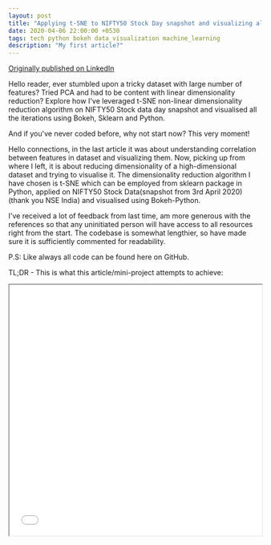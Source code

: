 ```yaml
---
layout: post
title: "Applying t-SNE to NIFTY50 Stock Day snapshot and visualizing all iterations using Bokeh(Python) - JSCallBacks & User Interactivity"
date: 2020-04-06 22:00:00 +0530
tags: tech python bokeh data_visualization machine_learning
description: "My first article?"
---
```


[Originally published on LinkedIn](https://www.linkedin.com/pulse/applying-t-sne-nifty50-stock-day-snapshot-visualizing-raghav-sikaria/)

Hello reader, ever stumbled upon a tricky dataset with large number of features? Tried PCA and had to be content with linear dimensionality reduction?
Explore how I've leveraged t-SNE non-linear dimensionality reduction algorithm on NIFTY50 Stock data day snapshot and visualised all the iterations using Bokeh, Sklearn and Python.

And if you've never coded before, why not start now? This very moment!

Hello connections, in the last article it was about understanding correlation between features in dataset and visualizing them. Now, picking up from where I left, it is about reducing dimensionality of a high-dimensional dataset and trying to visualise it. The dimensionality reduction algorithm I have chosen is t-SNE which can be employed from sklearn package in Python, applied on NIFTY50 Stock Data(snapshot from 3rd April 2020)(thank you NSE India) and visualised using Bokeh-Python.

I've received a lot of feedback from last time, am more generous with the references so that any uninitiated person will have access to all resources right from the start. The codebase is somewhat lengthier, so have made sure it is sufficiently commented for readability.

P.S: Like always all code can be found here on GitHub.

TL;DR - This is what this article/mini-project attempts to achieve:


<iframe src="/assets/post_imgs/tf__tsne_bokeh_nifty.html" width="100%" height="500" style="float:left"></iframe>






<!-- 

Two years ago I wrote a post about [how I learned to code at the age of 38](http://www.natalyakosenko.com/2018-01-06-how-i-learned-to-code-at-the-age-of-38). Back then I was full of doubts if I ever will be able to work as a developer. I felt like I was trying to catch a train that left twenty years ago. But at the same time I could not see my life without programming any more.

These few years I spent [studying](http://www.natalyakosenko.com/2018-10-06-what-it-feels-like-to-study-masters-in-ntu-singapore), [attending programming meetups](http://www.natalyakosenko.com/2018-06-29-my-first-programming-meetup-experience), and, the most importantly, coding and learning, learning and coding almost every day including weekends.

One day a few weeks ago my boss showed me a new organisational chart, and under my name there were two words: "Team Lead". No more "manager", no more "head of whatsoever". Before that in my wildest dreams I was imagining myself becoming a developer, but I never imagined it to be that simple and that natural. Until now I did not even celebrate it.

First few weeks of my official developer life were on the one hand full of happiness, as I've been doing the things I love and was even getting paid for it. On the other hand I had to face some challenges of being a real developer. It's not a hobby any more, it is real, and the challenges are real too.

First challenge was __making technical decisions at work__. Well, I did not make any big decisions, but even small decicions were not so easy. I thought: "I will read about it, then will discuss it with someone, and if still in doubt will ask the team lead for advise. Oh shit, the team lead is me!.."

Second challenge was realization of the fact that __there is a lot of legacy software around__, and you and your teammates still need to maintain it or rebuild it, no excuses. Unfortunately you can't say: "I am not the one who built it, it was built when I still was in a kindergarten, I do not know this programming language, there is no documentation, there is no tests, so don't ask me about it" (although I was trying to say this a few times :))... When I was doing coding just for fun 3 years back, I could choose which part to work on. Now I still can choose, but not everything, something simply have to do because have to do.

Third challenge is __amount of learning__ I am doing every day, and paradoxically despite that I feel myself like Socrates, "I know that I know nothing", or rather like Albert Einstein, "The more I learn, the more I realize how much I don't know.".

There were many other small challenges, mostly technical, like rebuilding one of the "naugthy and misbehaving" Python/Django applications during Christmas holidays, or setting up CI/CD pipeline, or start writing unit tests (which I admit I was not very good at).

Apart of challenges there were some good things too. The biggest thing I like about being a developer so far is equality. I think programming world is a very fair world, everybody is equal. It does not matter you learned programming at the age of 38 or 15, or which country are you from, or what is your gender. Only matters is your learning journey, and what do you do with your knowledge.

Let's see how it goes, I hope will keep enjoying and hope will be able to eliminate some of the challenges. -->